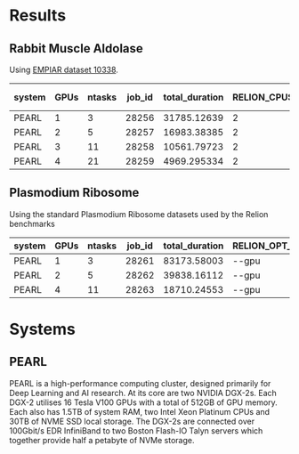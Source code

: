 # Results
## Rabbit Muscle Aldolase

Using [EMPIAR dataset 10338](https://www.ebi.ac.uk/pdbe/emdb/empiar/entry/10338/).

| system | GPUs | ntasks | job_id | total_duration | RELION_CPUS_PER_TASK | ('relion_refine_mpi', 'duration') | ('relion_mask_create', 'duration') | ('relion_postprocess', 'duration') | ('relion_ctf_refine_mpi', 'duration') | ('relion_refine_mpi', 'acc_rotation') | ('relion_refine_mpi', 'acc_translation') | ('relion_refine_mpi', 'resolution') | ('relion_postprocess', '_rlnFinalResolution') | ('relion_postprocess', '_rlnBfactorUsedForSharpening') | ('relion_postprocess', '_rlnParticleBoxFractionSolventMask') | ('relion_ctf_refine_mpi', 'beam_tilt_x') | ('relion_ctf_refine_mpi', 'beam_tilt_y') | ('relion_postprocess', '_rlnBfactorUsedForSharpening') | ('relion_postprocess', '_rlnParticleBoxFractionSolventMask') | ('relion_ctf_refine_mpi', 'beam_tilt_x') | ('relion_ctf_refine_mpi', 'beam_tilt_y') |
|--------|------|--------|--------|----------------|----------------------|-----------------------------------|------------------------------------|------------------------------------|---------------------------------------|---------------------------------------|------------------------------------------|-------------------------------------|-----------------------------------------------|--------------------------------------------------------|--------------------------------------------------------------|------------------------------------------|------------------------------------------|--------------------------------------------------------|--------------------------------------------------------------|------------------------------------------|------------------------------------------|
| PEARL  |    1 |      3 |  28256 |    31785.12639 |                    2 |                       27851.31983 |                        41.74223351 |                        11.26367927 |                           3880.546141 |                                 1.227 |                                  0.47824 |                            3.629367 |                                      3.150769 |                                             -114.15386 |                                                    44.736736 |                                 -0.11276 |                                  0.10334 |                                             -114.15386 |                                                    44.736736 |                                 -0.11276 |                                  0.10334 |
| PEARL  |    2 |      5 |  28257 |    16983.38385 |                    2 |                       14575.14572 |                        41.83322978 |                        11.27802634 |                           2354.872569 |                                 1.213 |                                  0.47824 |                            3.629367 |                                      3.150769 |                                             -114.15386 |                                                    44.736736 |                                 -0.11172 |                                 0.104509 |                                             -114.15386 |                                                    44.736736 |                                 -0.11172 |                                 0.104509 |
| PEARL  |    3 |     11 |  28258 |    10561.79723 |                    2 |                       9376.763466 |                        41.48376679 |                        11.12217498 |                           1132.167431 |                                 1.234 |                                   0.4872 |                            3.629367 |                                      3.150769 |                                             -114.15386 |                                                    44.736736 |                                 -0.11315 |                                 0.102733 |                                             -114.15386 |                                                    44.736736 |                                 -0.11315 |                                 0.102733 |
| PEARL  |    4 |     21 |  28259 |    4969.295334 |                    2 |                       4265.943474 |                        40.93388176 |                        10.79140139 |                           651.3773253 |                                 1.233 |                                  0.47824 |                            3.629367 |                                      3.150769 |                                             -114.15386 |                                                    44.736736 |                                 -0.11153 |                                 0.107299 |                                             -114.15386 |                                                    44.736736 |                                 -0.11153 |                                 0.107299 |

## Plasmodium Ribosome

Using the standard Plasmodium Ribosome datasets used by the Relion benchmarks

| system | GPUs | ntasks | job_id | total_duration | RELION_OPT_FLAGS | RELION_CPUS_PER_TASK |
|--------|------|--------|--------|----------------|------------------|----------------------|
| PEARL  |    1 |      3 |  28261 |    83173.58003 | --gpu            |                    2 |
| PEARL  |    2 |      5 |  28262 |    39838.16112 | --gpu            |                    2 |
| PEARL  |    4 |     11 |  28263 |    18710.24553 | --gpu            |                    2 |


# Systems

## PEARL
PEARL is a high-performance computing cluster, designed primarily for Deep Learning and AI research. At its core are two NVIDIA DGX-2s. Each DGX-2 utilises 16 Tesla V100 GPUs with a total of 512GB of GPU memory. Each also has 1.5TB of system RAM, two Intel Xeon Platinum CPUs and 30TB of NVME SSD local storage. The DGX-2s are connected over 100Gbit/s EDR InfiniBand to two Boston Flash-IO Talyn servers which together provide half a petabyte of NVMe storage.
